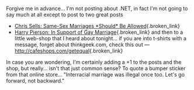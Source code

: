 Forgive me in advance... I'm not posting about .NET, in fact I'm not going to say much at all except to post to two great posts

  * [Chris Sells: Same-Sex Marriages \*Should\* Be Allowed](http://www.sellsbrothers.com/news/showTopic.aspx?ixTopic=1154){.broken_link}
  * [Harry Pierson: In Support of Gay Marriage](http://devhawk.net/PermaLink.aspx?guid=bb2c85ad-794b-46c9-b969-4891333c0702){.broken_link}
and then to a little web-shop that I heard about tonight... if you are into t-shirts with a message, forget about thinkgeek.com, check this out &#8212; <http://cafeshops.com/getequal>{.broken_link}

In case you are wondering, I'm certainly adding a +1 to the posts and the shop, but really... isn't that just common sense? To quote a bumper sticker from that online store... "Interracial marriage was illegal once too. Let's go forward, not backward."